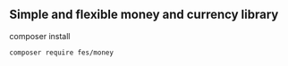 ## Simple and flexible money and currency library

composer install
```
composer require fes/money
```
